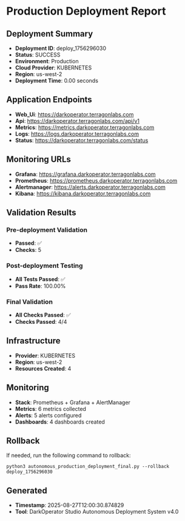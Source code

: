 # Production Deployment Report

## Deployment Summary
- **Deployment ID**: deploy_1756296030
- **Status**: SUCCESS
- **Environment**: Production
- **Cloud Provider**: KUBERNETES
- **Region**: us-west-2
- **Deployment Time**: 0.00 seconds

## Application Endpoints
- **Web_Ui**: https://darkoperator.terragonlabs.com
- **Api**: https://darkoperator.terragonlabs.com/api/v1
- **Metrics**: https://metrics.darkoperator.terragonlabs.com
- **Logs**: https://logs.darkoperator.terragonlabs.com
- **Status**: https://darkoperator.terragonlabs.com/status

## Monitoring URLs
- **Grafana**: https://grafana.darkoperator.terragonlabs.com
- **Prometheus**: https://prometheus.darkoperator.terragonlabs.com
- **Alertmanager**: https://alerts.darkoperator.terragonlabs.com
- **Kibana**: https://kibana.darkoperator.terragonlabs.com

## Validation Results

### Pre-deployment Validation
- **Passed**: ✅
- **Checks**: 5

### Post-deployment Testing  
- **All Tests Passed**: ✅
- **Pass Rate**: 100.00%

### Final Validation
- **All Checks Passed**: ✅
- **Checks Passed**: 4/4

## Infrastructure
- **Provider**: KUBERNETES
- **Region**: us-west-2
- **Resources Created**: 4

## Monitoring
- **Stack**: Prometheus + Grafana + AlertManager
- **Metrics**: 6 metrics collected
- **Alerts**: 5 alerts configured
- **Dashboards**: 4 dashboards created

## Rollback
If needed, run the following command to rollback:
```
python3 autonomous_production_deployment_final.py --rollback deploy_1756296030
```

## Generated
- **Timestamp**: 2025-08-27T12:00:30.874829
- **Tool**: DarkOperator Studio Autonomous Deployment System v4.0
